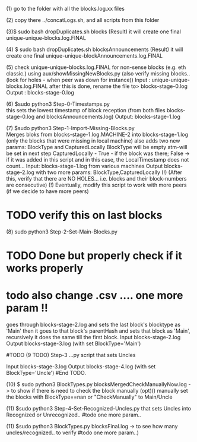 (1) go to the folder with all the blocks.log.xx files

(2) copy there ../concatLogs.sh, and all scripts from this folder

(3)$ sudo bash dropDuplicates.sh blocks
(Result) it will create one final unique-unique-blocks.log.FINAL

(4) $ sudo bash dropDuplicates.sh blocksAnnouncements
(Result) it will create one final unique-unique-blockAnnouncements.log.FINAL

(5) check unique-unique-blocks.log.FINAL for non-sense blocks (e.g. eth classic.)
 using aux/showMissingNewBlocks.py
 (also verify missing blocks.. (look for holes - when peer was down for instance))
 Input : unique-unique-blocks.log.FINAL
 after this is done, rename the file to>  blocks-stage-0.log
 Output :  blocks-stage-0.log

(6) $sudo python3 Step-0-Timestamps.py  
 this sets the lowest timestamp of block reception (from both 
 files blocks-stage-0.log and blocksAnnouncements.log)
 Output: blocks-stage-1.log

(7) $sudo python3 Step-1-Import-Missing-Blocks.py   
 Merges bloks from blocks-stage-1.log.MACHINE-2 into blocks-stage-1.log
 (only the blocks that were missing in local machine)
 also adds two new params: BlockType and CapturedLocally
  BlockType will be empty atm-will be set in next step
  CapturedLocally - True - if the block was there; False -> if it was added in this
  script and in this case, the LocalTimestamp does not count...
  Input: blocks-stage-1.log from various machines
  Output blocks-stage-2.log    with two more params:  BlockType,CapturedLocally
(!) (After this, verify that there are NO HOLES... i.e. blocks and their block-numbers are 
consecutive)
(!) Eventually, modify this script to work with more peers (if we decide to have more peers)

# TODO verify this on last blocks  #


(8) sudo python3 Step-2-Set-Main-Blocks.py    
# TODO   Done but properly check if it works properly
# todo also change .csv .... one more param !!
  goes through blocks-stage-2.log and sets the last block's blocktype as 'Main'
  then it goes to that block's parentHash and sets that block as 'Main',
  recursively it does the same till the first block.
  Input blocks-stage-2.log
  Output blocks-stage-3.log (with set BlockType='Main')

#TODO
(9 TODO) Step-3 ...py script that sets Uncles

Input blocks-stage-3.log
Output blocks-stage-4.log (with set BlockType='Uncle')
#End TODO.




(10) $ sudo python3 BlockTypes.py blocksMergedCheckManuallyNow.log   -> to show if there is need to check the block manually 
(opt)() manually set the blocks with  BlockType==nan or "CheckManually" to Main/Uncle


(11) $sudo python3 Step-4-Set-Recognized-Uncles.py
that sets Uncles into  Recognized or Unrecognized..
#todo one more param..

(11) $sudo python3 BlockTypes.py blocksFinal.log  -> to see how many uncles/recognized..
to verify
#todo  one more param..)

